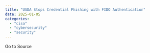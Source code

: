 ```yaml
---
title: "USDA Stops Credential Phishing with FIDO Authentication"
date: 2025-01-05
categories: 
  - "cisa"
  - "cybersecurity"
  - "security"
---
```


Go to Source
